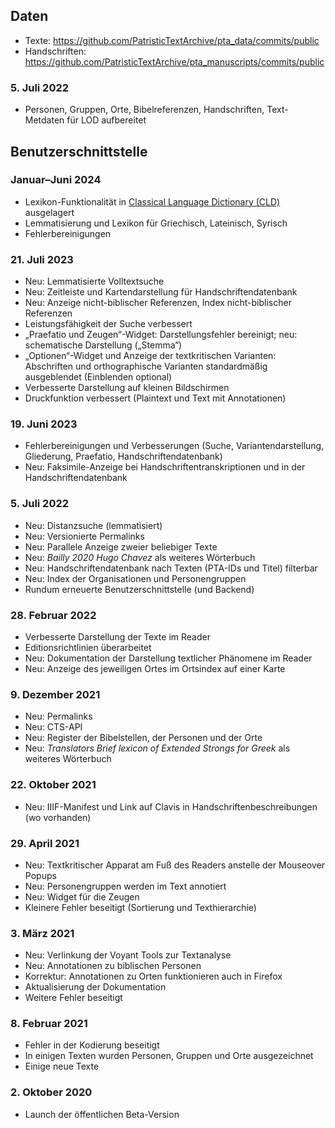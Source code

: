 ## Daten
- Texte: <https://github.com/PatristicTextArchive/pta_data/commits/public>
- Handschriften: <https://github.com/PatristicTextArchive/pta_manuscripts/commits/public>

### 5. Juli 2022
- Personen, Gruppen, Orte, Bibelreferenzen, Handschriften, Text-Metdaten für LOD aufbereitet 

## Benutzerschnittstelle
### Januar–Juni 2024
- Lexikon-Funktionalität in [Classical Language Dictionary (CLD)](https://cld.bbaw.de) ausgelagert
- Lemmatisierung und Lexikon für Griechisch, Lateinisch, Syrisch
- Fehlerbereinigungen

### 21. Juli 2023
- Neu: Lemmatisierte Volltextsuche
- Neu: Zeitleiste und Kartendarstellung für Handschriftendatenbank
- Neu: Anzeige nicht-biblischer Referenzen, Index nicht-biblischer Referenzen
- Leistungsfähigkeit der Suche verbessert 
- „Praefatio und Zeugen“-Widget: Darstellungsfehler bereinigt; neu: schematische Darstellung („Stemma“)
- „Optionen“-Widget und Anzeige der textkritischen Varianten: Abschriften und orthographische Varianten standardmäßig ausgeblendet (Einblenden optional)
- Verbesserte Darstellung auf kleinen Bildschirmen
- Druckfunktion verbessert (Plaintext und Text mit Annotationen)

### 19. Juni 2023
- Fehlerbereinigungen und Verbesserungen (Suche, Variantendarstellung, Gliederung, Praefatio, Handschriftendatenbank)
- Neu: Faksimile-Anzeige bei Handschriftentranskriptionen und in der Handschriftendatenbank

### 5. Juli 2022
- Neu: Distanzsuche (lemmatisiert)
- Neu: Versionierte Permalinks
- Neu: Parallele Anzeige zweier beliebiger Texte
- Neu: *Bailly 2020 Hugo Chavez* als weiteres Wörterbuch
- Neu: Handschriftendatenbank nach Texten (PTA-IDs und Titel) filterbar
- Neu: Index der Organisationen und Personengruppen
- Rundum erneuerte Benutzerschnittstelle (und Backend)

### 28. Februar 2022
- Verbesserte Darstellung der Texte im Reader
- Editionsrichtlinien überarbeitet
- Neu: Dokumentation der Darstellung textlicher Phänomene im Reader
- Neu: Anzeige des jeweiligen Ortes im Ortsindex auf einer Karte 

### 9. Dezember 2021
- Neu: Permalinks 
- Neu: CTS-API
- Neu: Register der Bibelstellen, der Personen und der Orte
- Neu: *Translators Brief lexicon of Extended Strongs for Greek* als weiteres Wörterbuch
### 22. Oktober 2021
- Neu: IIIF-Manifest und Link auf Clavis in Handschriftenbeschreibungen (wo vorhanden)
### 29. April 2021  
- Neu: Textkritischer Apparat am Fuß des Readers anstelle der Mouseover Popups
- Neu: Personengruppen werden im Text annotiert
- Neu: Widget für die Zeugen
- Kleinere Fehler beseitigt (Sortierung und Texthierarchie)  
### 3. März 2021
- Neu: Verlinkung der Voyant Tools zur Textanalyse
- Neu: Annotationen zu biblischen Personen
- Korrektur: Annotationen zu Orten funktionieren auch in Firefox
- Aktualisierung der Dokumentation
- Weitere Fehler beseitigt
### 8. Februar 2021
- Fehler in der Kodierung beseitigt
- In einigen Texten wurden Personen, Gruppen und Orte ausgezeichnet
- Einige neue Texte
### 2. Oktober 2020
- Launch der öffentlichen Beta-Version
